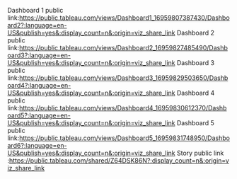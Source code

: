 Dashboard 1 public link:https://public.tableau.com/views/Dashboard1_16959807387430/Dashboard2?:language=en-US&publish=yes&:display_count=n&:origin=viz_share_link
Dashboard 2 public link:https://public.tableau.com/views/Dashboard2_16959827485490/Dashboard3?:language=en-US&publish=yes&:display_count=n&:origin=viz_share_link
Dashboard 3 public link:https://public.tableau.com/views/Dashboard3_16959829503650/Dashboard4?:language=en-US&publish=yes&:display_count=n&:origin=viz_share_link
Dashboard 4 public link:https://public.tableau.com/views/Dashboard4_16959830612370/Dashboard5?:language=en-US&publish=yes&:display_count=n&:origin=viz_share_link
Dashboard 5 public link:https://public.tableau.com/views/Dashboard5_16959831748950/Dashboard6?:language=en-US&publish=yes&:display_count=n&:origin=viz_share_link
Story public link :https://public.tableau.com/shared/Z64DSK86N?:display_count=n&:origin=viz_share_link
